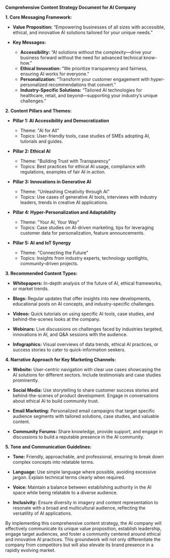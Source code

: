**Comprehensive Content Strategy Document for AI Company**

**1. Core Messaging Framework:**

- **Value Proposition:** “Empowering businesses of all sizes with accessible, ethical, and innovative AI solutions tailored for your unique needs.”
  
- **Key Messages:**  
  - **Accessibility:** “AI solutions without the complexity—drive your business forward without the need for advanced technical know-how.”  
  - **Ethical Innovation:** “We prioritize transparency and fairness, ensuring AI works for everyone.”  
  - **Personalization:** “Transform your customer engagement with hyper-personalized recommendations that convert.”  
  - **Industry-Specific Solutions:** “Tailored AI technologies for healthcare, retail, and beyond—supporting your industry’s unique challenges.”  

**2. Content Pillars and Themes:**

- **Pillar 1: AI Accessibility and Democratization**  
  - Theme: "AI for All"  
  - Topics: User-friendly tools, case studies of SMEs adopting AI, tutorials and guides.

- **Pillar 2: Ethical AI**  
  - Theme: "Building Trust with Transparency"  
  - Topics: Best practices for ethical AI usage, compliance with regulations, examples of fair AI in action.

- **Pillar 3: Innovations in Generative AI**  
  - Theme: "Unleashing Creativity through AI"  
  - Topics: Use cases of generative AI tools, interviews with industry leaders, trends in creative AI applications.

- **Pillar 4: Hyper-Personalization and Adaptability**  
  - Theme: "Your AI, Your Way"  
  - Topics: Case studies on AI-driven marketing, tips for leveraging customer data for personalization, feature announcements.

- **Pillar 5: AI and IoT Synergy**  
  - Theme: "Connecting the Future"  
  - Topics: Insights from industry experts, technology spotlights, community-driven projects.

**3. Recommended Content Types:**

- **Whitepapers:** In-depth analysis of the future of AI, ethical frameworks, or market trends.
  
- **Blogs:** Regular updates that offer insights into new developments, educational posts on AI concepts, and industry-specific challenges.
  
- **Videos:** Quick tutorials on using specific AI tools, case studies, and behind-the-scenes looks at the company.
  
- **Webinars:** Live discussions on challenges faced by industries targeted, innovations in AI, and Q&A sessions with the audience.

- **Infographics:** Visual overviews of data trends, ethical AI practices, or success stories to cater to quick-information seekers.

**4. Narrative Approach for Key Marketing Channels:**

- **Website:** User-centric navigation with clear use cases showcasing the AI solutions for different sectors. Include testimonials and case studies prominently.
  
- **Social Media:** Use storytelling to share customer success stories and behind-the-scenes of product development. Engage in conversations about ethical AI to build community trust.
  
- **Email Marketing:** Personalized email campaigns that target specific audience segments with tailored solutions, case studies, and valuable content.
  
- **Community Forums:** Share knowledge, provide support, and engage in discussions to build a reputable presence in the AI community.

**5. Tone and Communication Guidelines:**

- **Tone:** Friendly, approachable, and professional, ensuring to break down complex concepts into relatable terms.

- **Language:** Use simple language where possible, avoiding excessive jargon. Explain technical terms clearly when required.

- **Voice:** Maintain a balance between establishing authority in the AI space while being relatable to a diverse audience.

- **Inclusivity:** Ensure diversity in imagery and content representation to resonate with a broad and multicultural audience, reflecting the versatility of AI applications.

By implementing this comprehensive content strategy, the AI company will effectively communicate its unique value proposition, establish leadership, engage target audiences, and foster a community centered around ethical and innovative AI practices. This groundwork will not only differentiate the company from competitors but will also elevate its brand presence in a rapidly evolving market.